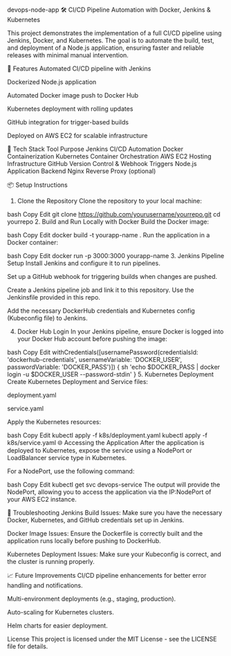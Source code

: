 devops-node-app
🛠️ CI/CD Pipeline Automation with Docker, Jenkins & Kubernetes

This project demonstrates the implementation of a full CI/CD pipeline using Jenkins, Docker, and Kubernetes. The goal is to automate the build, test, and deployment of a Node.js application, ensuring faster and reliable releases with minimal manual intervention.

🚀 Features
Automated CI/CD pipeline with Jenkins

Dockerized Node.js application

Automated Docker image push to Docker Hub

Kubernetes deployment with rolling updates

GitHub integration for trigger-based builds

Deployed on AWS EC2 for scalable infrastructure

🧰 Tech Stack
Tool	Purpose
Jenkins	CI/CD Automation
Docker	Containerization
Kubernetes	Container Orchestration
AWS EC2	Hosting Infrastructure
GitHub	Version Control & Webhook Triggers
Node.js	Application Backend
Nginx	Reverse Proxy (optional)

📦 Setup Instructions
1. Clone the Repository
Clone the repository to your local machine:

bash
Copy
Edit
git clone https://github.com/yourusername/yourrepo.git
cd yourrepo
2. Build and Run Locally with Docker
Build the Docker image:

bash
Copy
Edit
docker build -t yourapp-name .
Run the application in a Docker container:

bash
Copy
Edit
docker run -p 3000:3000 yourapp-name
3. Jenkins Pipeline Setup
Install Jenkins and configure it to run pipelines.

Set up a GitHub webhook for triggering builds when changes are pushed.

Create a Jenkins pipeline job and link it to this repository. Use the Jenkinsfile provided in this repo.

Add the necessary DockerHub credentials and Kubernetes config (Kubeconfig file) to Jenkins.

4. Docker Hub Login
In your Jenkins pipeline, ensure Docker is logged into your Docker Hub account before pushing the image:

bash
Copy
Edit
withCredentials([usernamePassword(credentialsId: 'dockerhub-credentials', usernameVariable: 'DOCKER_USER', passwordVariable: 'DOCKER_PASS')]) {
    sh 'echo $DOCKER_PASS | docker login -u $DOCKER_USER --password-stdin'
}
5. Kubernetes Deployment
Create Kubernetes Deployment and Service files:

deployment.yaml

service.yaml

Apply the Kubernetes resources:

bash
Copy
Edit
kubectl apply -f k8s/deployment.yaml
kubectl apply -f k8s/service.yaml
🌐 Accessing the Application
After the application is deployed to Kubernetes, expose the service using a NodePort or LoadBalancer service type in Kubernetes.

For a NodePort, use the following command:

bash
Copy
Edit
kubectl get svc devops-service
The output will provide the NodePort, allowing you to access the application via the IP:NodePort of your AWS EC2 instance.

🚧 Troubleshooting
Jenkins Build Issues: Make sure you have the necessary Docker, Kubernetes, and GitHub credentials set up in Jenkins.

Docker Image Issues: Ensure the Dockerfile is correctly built and the application runs locally before pushing to DockerHub.

Kubernetes Deployment Issues: Make sure your Kubeconfig is correct, and the cluster is running properly.

📈 Future Improvements
CI/CD pipeline enhancements for better error handling and notifications.

Multi-environment deployments (e.g., staging, production).

Auto-scaling for Kubernetes clusters.

Helm charts for easier deployment.

License
This project is licensed under the MIT License - see the LICENSE file for details.
